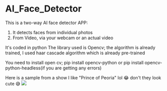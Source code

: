 # AI_Face_Detector

This is a two-way AI face detector APP:
  1. It detects faces from individual photos
  2. From Video, via your webcam or an actual video

It's coded in python
The library used is Opencv; the algorithm is already trained, I used haar cascade algorithm which is already pre-trained

You need to install open cv; pip install opencv-python or pip install opencv-python-headless(if you are getting any errors)

Here is a sample from a show I like "Prince of Peoria" lol 😂 don't they look cute 😅
![](Display.png)
